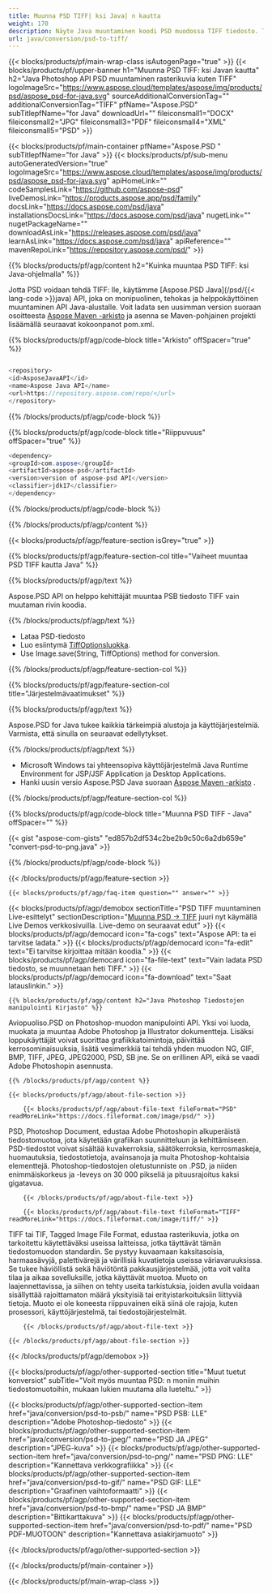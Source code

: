 ```yaml
---
title: Muunna PSD TIFF| ksi Java| n kautta
weight: 170
description: Näyte Java muuntaminen koodi PSD muodossa TIFF tiedosto. Tämän esimerkkikoodin avulla voit muuntaa PSD TIFF| ksi missä tahansa Web- tai Desktop Java-pohjaisessa sovelluksessa.
url: java/conversion/psd-to-tiff/
---
```


{{< blocks/products/pf/main-wrap-class isAutogenPage="true" >}}
{{< blocks/products/pf/upper-banner h1="Muunna PSD TIFF: ksi Javan kautta" h2="Java Photoshop API PSD muuntaminen rasterikuvia kuten TIFF" logoImageSrc="https://www.aspose.cloud/templates/aspose/img/products/psd/aspose_psd-for-java.svg" sourceAdditionalConversionTag="" additionalConversionTag="TIFF" pfName="Aspose.PSD" subTitlepfName="for Java" downloadUrl="" fileiconsmall1="DOCX" fileiconsmall2="JPG" fileiconsmall3="PDF" fileiconsmall4="XML" fileiconsmall5="PSD" >}}

{{< blocks/products/pf/main-container pfName="Aspose.PSD " subTitlepfName="for Java" >}}
{{< blocks/products/pf/sub-menu autoGeneratedVersion="true" logoImageSrc="https://www.aspose.cloud/templates/aspose/img/products/psd/aspose_psd-for-java.svg" apiHomeLink="" codeSamplesLink="https://github.com/aspose-psd" liveDemosLink="https://products.aspose.app/psd/family" docsLink="https://docs.aspose.com/psd/java" installationsDocsLink="https://docs.aspose.com/psd/java" nugetLink="" nugetPackageName="" downloadAsLink="https://releases.aspose.com/psd/java" learnAsLink="https://docs.aspose.com/psd/java" apiReference="" mavenRepoLink="https://repository.aspose.com/psd/" >}}

{{% blocks/products/pf/agp/content h2="Kuinka muuntaa PSD TIFF: ksi Java-ohjelmalla" %}}

 Jotta PSD voidaan tehdä TIFF: lle, käytämme
 [Aspose.PSD Java](/psd/{{< lang-code >}}java) 
 API, joka on monipuolinen, tehokas ja helppokäyttöinen muuntaminen API Java-alustalle. Voit ladata sen uusimman version suoraan osoitteesta
 [Aspose Maven -arkisto](https://repository.aspose.com/psd/) 
 ja asenna se Maven-pohjainen projekti lisäämällä seuraavat kokoonpanot pom.xml.

{{% blocks/products/pf/agp/code-block title="Arkisto" offSpacer="true" %}}

```cs

<repository>
<id>AsposeJavaAPI</id>
<name>Aspose Java API</name>
<url>https://repository.aspose.com/repo/</url>
</repository>

```

{{% /blocks/products/pf/agp/code-block %}}

{{% blocks/products/pf/agp/code-block title="Riippuvuus" offSpacer="true" %}}

```cs
<dependency>
<groupId>com.aspose</groupId>
<artifactId>aspose-psd</artifactId>
<version>version of aspose-psd API</version>
<classifier>jdk17</classifier>
</dependency>

```

{{% /blocks/products/pf/agp/code-block %}}

{{% /blocks/products/pf/agp/content %}}

{{< blocks/products/pf/agp/feature-section isGrey="true" >}}

{{% blocks/products/pf/agp/feature-section-col title="Vaiheet muuntaa PSD TIFF kautta Java" %}}

{{% blocks/products/pf/agp/text %}}

 Aspose.PSD API on helppo kehittäjät muuntaa PSB tiedosto TIFF vain muutaman rivin koodia.

{{% /blocks/products/pf/agp/text %}}

- Lataa PSD-tiedosto
- Luo esiintymä [TiffOptionsluokka](https://apireference.aspose.com/psd/java/com.aspose.psd.imageoptions/TiffOptions).
- Use Image.save(String, TiffOptions) method for conversion.

{{% /blocks/products/pf/agp/feature-section-col %}}

{{% blocks/products/pf/agp/feature-section-col title="Järjestelmävaatimukset" %}}

{{% blocks/products/pf/agp/text %}}

 Aspose.PSD for Java tukee kaikkia tärkeimpiä alustoja ja käyttöjärjestelmiä. Varmista, että sinulla on seuraavat edellytykset.

{{% /blocks/products/pf/agp/text %}}

- Microsoft Windows tai yhteensopiva käyttöjärjestelmä Java Runtime Environment for JSP/JSF Application ja Desktop Applications.
- Hanki uusin versio Aspose.PSD Java suoraan
 [Aspose Maven -arkisto](https://repository.aspose.com/psd/)  .

{{% /blocks/products/pf/agp/feature-section-col %}}

{{% blocks/products/pf/agp/code-block title="Muunna PSD TIFF - Java" offSpacer="" %}}

{{< gist "aspose-com-gists" "ed857b2df534c2be2b9c50c6a2db659e" "convert-psd-to-png.java" >}}

{{% /blocks/products/pf/agp/code-block %}}

{{< /blocks/products/pf/agp/feature-section >}}

    {{< blocks/products/pf/agp/faq-item question="" answer="" >}}
 

<!-- aboutfile Starts -->

{{< blocks/products/pf/agp/demobox sectionTitle="PSD TIFF muuntaminen Live-esittelyt" sectionDescription="[Muunna PSD → TIFF](https://products.aspose.app/psd/conversion/psd-to-tiff) juuri nyt käymällä Live Demos verkkosivuilla. Live-demo on seuraavat edut" >}}
        {{< blocks/products/pf/agp/democard icon="fa-cogs" text="Aspose API: ta ei tarvitse ladata." >}}
        {{< blocks/products/pf/agp/democard icon="fa-edit" text="Ei tarvitse kirjoittaa mitään koodia." >}}
        {{< blocks/products/pf/agp/democard icon="fa-file-text" text="Vain ladata PSD tiedosto, se muunnetaan heti TIFF." >}}
        {{< blocks/products/pf/agp/democard icon="fa-download" text="Saat latauslinkin." >}}

    {{% blocks/products/pf/agp/content h2="Java Photoshop Tiedostojen manipulointi Kirjasto" %}}

 Aviopuoliso.PSD on Photoshop-muodon manipulointi API. Yksi voi luoda, muokata ja muuntaa Adobe Photoshop ja Illustrator dokumentteja. Lisäksi loppukäyttäjät voivat suorittaa grafiikkatoimintoja, päivittää kerrosominaisuuksia, lisätä vesimerkkiä tai tehdä yhden muodon NG, GIF, BMP, TIFF, JPEG, JPEG2000, PSD, SB jne. Se on erillinen API, eikä se vaadi Adobe Photoshopin asennusta. 



    {{% /blocks/products/pf/agp/content %}}

    {{< blocks/products/pf/agp/about-file-section >}}

        {{< blocks/products/pf/agp/about-file-text fileFormat="PSD" readMoreLink="https://docs.fileformat.com/image/psd/" >}}

PSD, Photoshop Document, edustaa Adobe Photoshopin alkuperäistä tiedostomuotoa, jota käytetään grafiikan suunnitteluun ja kehittämiseen. PSD-tiedostot voivat sisältää kuvakerroksia, säätökerroksia, kerrosmaskeja, huomautuksia, tiedostotietoja, avainsanoja ja muita Photoshop-kohtaisia elementtejä. Photoshop-tiedostojen oletustunniste on .PSD, ja niiden enimmäiskorkeus ja -leveys on 30 000 pikseliä ja pituusrajoitus kaksi gigatavua.


        {{< /blocks/products/pf/agp/about-file-text >}}

        {{< blocks/products/pf/agp/about-file-text fileFormat="TIFF" readMoreLink="https://docs.fileformat.com/image/tiff/" >}}

TIFF tai TIF, Tagged Image File Format, edustaa rasterikuvia, jotka on tarkoitettu käytettäväksi useissa laitteissa, jotka täyttävät tämän tiedostomuodon standardin. Se pystyy kuvaamaan kaksitasoisia, harmaasävyjä, palettivärejä ja värillisiä kuvatietoja useissa väriavaruuksissa. Se tukee häviöllistä sekä häviötöntä pakkausjärjestelmää, jotta voit valita tilaa ja aikaa sovelluksille, jotka käyttävät muotoa. Muoto on laajennettavissa, ja siihen on tehty useita tarkistuksia, joiden avulla voidaan sisällyttää rajoittamaton määrä yksityisiä tai erityistarkoituksiin liittyviä tietoja. Muoto ei ole koneesta riippuvainen eikä siinä ole rajoja, kuten prosessori, käyttöjärjestelmä, tai tiedostojärjestelmät.


        {{< /blocks/products/pf/agp/about-file-text >}}

    {{< /blocks/products/pf/agp/about-file-section >}}

{{< /blocks/products/pf/agp/demobox >}}

<!-- aboutfile Ends -->

{{< blocks/products/pf/agp/other-supported-section title="Muut tuetut konversiot" subTitle="Voit myös muuntaa PSD: n moniin muihin tiedostomuotoihin, mukaan lukien muutama alla lueteltu." >}}

{{< blocks/products/pf/agp/other-supported-section-item href="java/conversion/psd-to-psb/" name="PSD PSB: LLE" description="Adobe Photoshop-tiedosto" >}}
{{< blocks/products/pf/agp/other-supported-section-item href="java/conversion/psd-to-jpeg/" name="PSD JA JPEG" description="JPEG-kuva" >}}
{{< blocks/products/pf/agp/other-supported-section-item href="java/conversion/psd-to-png/" name="PSD PNG: LLE" description="Kannettava verkkografiikka" >}}
{{< blocks/products/pf/agp/other-supported-section-item href="java/conversion/psd-to-gif/" name="PSD GIF: LLE" description="Graafinen vaihtoformaatti" >}}
{{< blocks/products/pf/agp/other-supported-section-item href="java/conversion/psd-to-bmp/" name="PSD JA BMP" description="Bittikarttakuva" >}}
{{< blocks/products/pf/agp/other-supported-section-item href="java/conversion/psd-to-pdf/" name="PSD PDF-MUOTOON" description="Kannettava asiakirjamuoto" >}}

{{< /blocks/products/pf/agp/other-supported-section >}}

{{< /blocks/products/pf/main-container >}}
    
{{< /blocks/products/pf/main-wrap-class >}}

